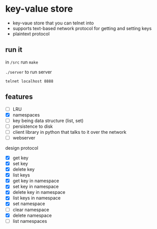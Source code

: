 # key-value store

* key-vaue store that you can telnet into
* supports text-based network protocol for getting and setting keys
* plaintext protocol

## run it

in `/src` run `make`

`./server` to run server

`telnet localhost 8888`

## features

* [ ] LRU
* [x] namespaces
* [ ] key being data structure (list, set)
* [ ] persistence to disk
* [ ] client library in python that talks to it over the network
* [ ] webserver

design protocol

* [x] get key
* [x] set key
* [x] delete key
* [x] list keys
* [x] get key in namespace
* [x] set key in namespace
* [x] delete key in namespace
* [x] list keys in namespace
* [x] set namespace
* [ ] clear namespace
* [x] delete namespace
* [ ] list namespaces
